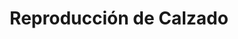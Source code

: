 ---
title: "Reproducción de Calzado"
url: /ciudad-autonoma-de-buenos-aires/reproduccion-de-calzado/
shop: Schuhe
---